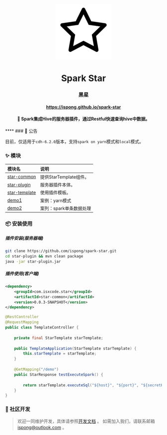 <p align="center">
  <a href="https://github.com/ispong/spark-star" style="border-bottom: none !important;">
    <img alt="spark-star" width="180" src="https://github.com/ispong/spark-star/raw/main/docs/assets/images/logo.png">
  </a>
</p>

<h1 align="center">
    Spark Star
</h1>

<h3 align="center">
    黑星
</h3>

<h4 align="center">
    <a href="https://ispong.github.io/spark-star" >
        https://ispong.github.io/spark-star
    </a>
</h4>

<h4 align="center">
    🌟 Spark集成Hive的服务器插件，通过Restful快速查询hive中数据。
</h4>
****
### 📢 公告

目前，仅适用于`cdh-6.2.0`版本，支持`spark on yarn`模式和`local`模式。

### ✨ 模块

| 模块名                                        | 说明                |
|:-------------------------------------------|:------------------|
| [star-common](./star-common/README.md)     | 提供StarTemplate组件。 |
| [star-plugin](./star-plugin/README.md)     | 服务器插件本体。          |
| [star-template](./star-template/README.md) | 使用插件模板。           |
| [demo1](./demo1/README.md)                 | 案例：yarn模式         |
| [demo2](./demo2/README.md)                 | 案列：spark单条数据处理    |

### 📦 安装使用

##### 插件安装(服务器端)

```bash
git clone https://github.com/ispong/spark-star.git
cd star-plugin && mvn clean package
java -jar star-plugin.jar
```

##### 插件使用(客户端)

```xml
<dependency>
    <groupId>com.isxcode.star</groupId>
    <artifactId>star-common</artifactId>
    <version>0.0.3-SNAPSHOT</version>
</dependency>
```

```java
@RestController
@RequestMapping
public class TemplateController {

    private final StarTemplate starTemplate;

    public TemplateApplication(StarTemplate starTemplate) {
        this.starTemplate = starTemplate;
    }

    @GetMapping("/demo")
    public StarResponse testExecuteSpark() {

        return starTemplate.executeSql("${host}", "${port}", "${secretKey}", executeConfig);
    }
}
```

### 👏 社区开发

> 欢迎一同维护开发，具体请参照[开发文档](https://github.com/ispong/spark-star/blob/main/CONTRIBUTING.md) 。
> 如需加入我们，请联系邮箱 ispong@outlook.com 。